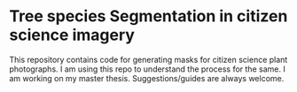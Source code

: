 # Tree species Segmentation in citizen science imagery

This repository contains code for generating masks for citizen science plant photographs.
I am using this repo to understand the process for the same. 
I am working on my master thesis.
Suggestions/guides are always welcome.
